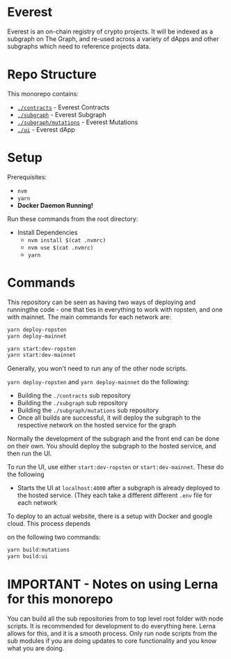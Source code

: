 # Everest
Everest is an on-chain registry of crypto projects. It will be indexed as a subgraph on The Graph, and re-used across a variety of dApps and other subgraphs which need to reference projects data.

# Repo Structure
This monorepo contains:
* [`./contracts`](./contracts) - Everest Contracts  
* [`./subgraph`](./subgraph) - Everest Subgraph  
* [`./subgraph/mutations`](./subgraph/mutations) - Everest Mutations  
* [`./ui`](./ui) - Everest dApp

# Setup
Prerequisites:  
* `nvm`  
* `yarn`  
* **Docker Daemon Running!**

Run these commands from the root directory:  
* Install Dependencies  
  * `nvm install $(cat .nvmrc)`  
  * `nvm use $(cat .nvmrc)`  
  * `yarn`  

# Commands

This repository can be seen as having two ways of deploying and runningthe code - one that ties 
in everything to work with ropsten, and one with mainnet. The main commands  for each
network are:

```bash
yarn deploy-ropsten
yarn deploy-mainnet

yarn start:dev-ropsten
yarn start:dev-mainnet
```

Generally, you won't need to run any of the other node scripts.

`yarn deploy-ropsten` and `yarn deploy-mainnet` do the following:
  - Building the `./contracts` sub repository
  - Building the `./subgraph` sub repository
  - Building the `./subgraph/mutations` sub repository
  - Once all builds are successful, it will deploy the subgraph to the respective network on the hosted service for the graph

Normally the development of the subgraph and the front end can be done on their own. You
should deploy the subgraph to the hosted service, and then run the UI.

To run the UI, use either `start:dev-ropsten` or `start:dev-mainnet`. These do the following
  - Starts the UI at `localhost:4000` after a subgraph is already deployed to the hosted service. (They each take a different different `.env` file for each network

To deploy to an actual website, there is a setup with Docker and google cloud. This process depends

on the following two commands:
```bash
yarn build:mutations
yarn build:ui
```

# IMPORTANT - Notes on using Lerna for this monorepo
You can build all the sub repositories from to top level root folder with node scripts. It is
recommended for development to do everything here. Lerna allows for this, and it is a smooth
process. Only run node scripts from the sub modules if you are doing updates to core functionality
and you know what you are doing.